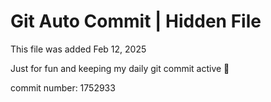 # Git Auto Commit | Hidden File

This file was added Feb 12, 2025

Just for fun and keeping my daily git commit active 🤪

commit number: 1752933
